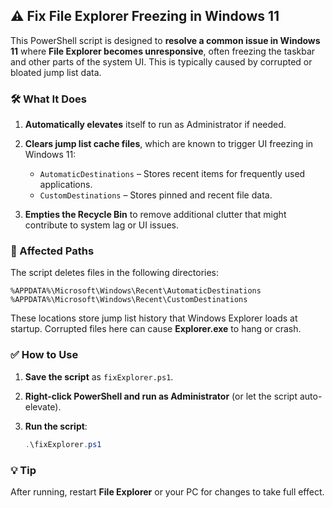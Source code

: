 ## ⚠️ Fix File Explorer Freezing in Windows 11

This PowerShell script is designed to **resolve a common issue in Windows 11** where **File Explorer becomes unresponsive**, often freezing the taskbar and other parts of the system UI. This is typically caused by corrupted or bloated jump list data.

### 🛠️ What It Does

1. **Automatically elevates** itself to run as Administrator if needed.
2. **Clears jump list cache files**, which are known to trigger UI freezing in Windows 11:

   * `AutomaticDestinations` – Stores recent items for frequently used applications.
   * `CustomDestinations` – Stores pinned and recent file data.
3. **Empties the Recycle Bin** to remove additional clutter that might contribute to system lag or UI issues.

### 📁 Affected Paths

The script deletes files in the following directories:

```text
%APPDATA%\Microsoft\Windows\Recent\AutomaticDestinations
%APPDATA%\Microsoft\Windows\Recent\CustomDestinations
```

These locations store jump list history that Windows Explorer loads at startup. Corrupted files here can cause **Explorer.exe** to hang or crash.

### ✅ How to Use

1. **Save the script** as `fixExplorer.ps1`.
2. **Right-click PowerShell and run as Administrator** (or let the script auto-elevate).
3. **Run the script**:

   ```powershell
   .\fixExplorer.ps1
   ```

### 💡 Tip

After running, restart **File Explorer** or your PC for changes to take full effect.
